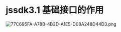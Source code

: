 # jssdk3.1 基础接口的作用
![77C695FA-A78B-4B3D-A1E5-D08A248D44D3.png](https://ooo.0o0.ooo/2016/08/23/57bc11af23f80.png)
